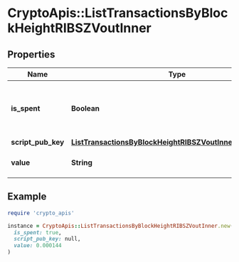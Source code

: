 # CryptoApis::ListTransactionsByBlockHeightRIBSZVoutInner

## Properties

| Name | Type | Description | Notes |
| ---- | ---- | ----------- | ----- |
| **is_spent** | **Boolean** | Defines whether the transaction output has been spent or not. |  |
| **script_pub_key** | [**ListTransactionsByBlockHeightRIBSZVoutInnerScriptPubKey**](ListTransactionsByBlockHeightRIBSZVoutInnerScriptPubKey.md) |  |  |
| **value** | **String** | Represents the specific amount. |  |

## Example

```ruby
require 'crypto_apis'

instance = CryptoApis::ListTransactionsByBlockHeightRIBSZVoutInner.new(
  is_spent: true,
  script_pub_key: null,
  value: 0.000144
)
```


